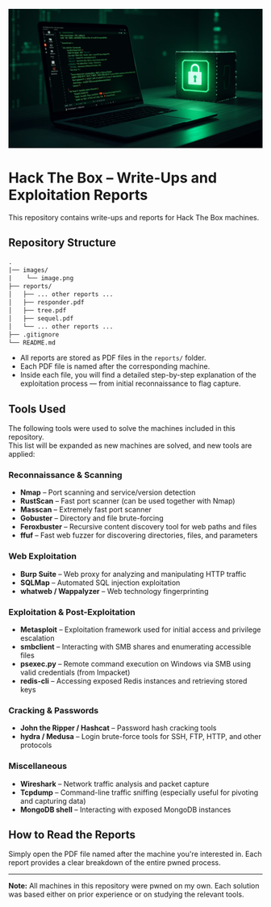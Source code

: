![Image](images/image.png)

# Hack The Box – Write-Ups and Exploitation Reports

This repository contains write-ups and reports for Hack The Box machines.

## Repository Structure

```bin
.
|── images/
|    └── image.png
├── reports/
│   ├── ... other reports ...
│   ├── responder.pdf
│   ├── tree.pdf
│   ├── sequel.pdf
│   └── ... other reports ...
├── .gitignore
└── README.md
```

- All reports are stored as PDF files in the `reports/` folder.
- Each PDF file is named after the corresponding machine.
- Inside each file, you will find a detailed step-by-step explanation of the exploitation process — from initial reconnaissance to flag capture.

## Tools Used


The following tools were used to solve the machines included in this repository.  
This list will be expanded as new machines are solved, and new tools are applied:

### Reconnaissance & Scanning
- **Nmap** – Port scanning and service/version detection  
- **RustScan** – Fast port scanner (can be used together with Nmap)  
- **Masscan** – Extremely fast port scanner  
- **Gobuster** – Directory and file brute-forcing  
- **Feroxbuster** – Recursive content discovery tool for web paths and files
- **ffuf** – Fast web fuzzer for discovering directories, files, and parameters

### Web Exploitation
- **Burp Suite** – Web proxy for analyzing and manipulating HTTP traffic  
- **SQLMap** – Automated SQL injection exploitation  
- **whatweb / Wappalyzer** – Web technology fingerprinting  

### Exploitation & Post-Exploitation
- **Metasploit** – Exploitation framework used for initial access and privilege escalation 
- **smbclient** – Interacting with SMB shares and enumerating accessible files
- **psexec.py** – Remote command execution on Windows via SMB using valid credentials (from Impacket)
- **redis-cli** – Accessing exposed Redis instances and retrieving stored keys 


 

### Cracking & Passwords
- **John the Ripper / Hashcat** – Password hash cracking tools  
- **hydra / Medusa** – Login brute-force tools for SSH, FTP, HTTP, and other protocols  

### Miscellaneous
- **Wireshark** – Network traffic analysis and packet capture  
- **Tcpdump** – Command-line traffic sniffing (especially useful for pivoting and capturing data)  
- **MongoDB shell** – Interacting with exposed MongoDB instances  




## How to Read the Reports

Simply open the PDF file named after the machine you're interested in. Each report provides a clear breakdown of the entire pwned process.

---

**Note:** All machines in this repository were pwned on my own. Each solution was based either on prior experience or on studying the relevant tools.

